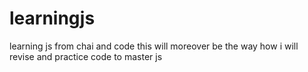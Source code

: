 # learningjs
learning js from chai and code this will moreover be the way how i will revise and practice code to master js

